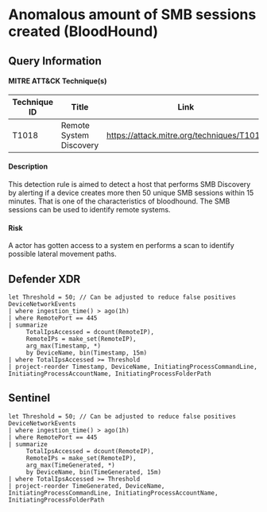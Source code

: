 # Anomalous amount of SMB sessions created (BloodHound)

## Query Information

#### MITRE ATT&CK Technique(s)

| Technique ID | Title    | Link    |
| ---  | --- | --- |
| T1018 | Remote System Discovery | https://attack.mitre.org/techniques/T1018|

#### Description
This detection rule is aimed to detect a host that performs SMB Discovery by alerting if a device creates more then 50 unique SMB sessions within 15 minutes. That is one of the characteristics of bloodhound. The SMB sessions can be used to identify remote systems.

#### Risk
A actor has gotten access to a system en performs a scan to identify possible lateral movement paths.

## Defender XDR
```KQL
let Threshold = 50; // Can be adjusted to reduce false positives
DeviceNetworkEvents
| where ingestion_time() > ago(1h)
| where RemotePort == 445
| summarize
     TotalIpsAccessed = dcount(RemoteIP),
     RemoteIPs = make_set(RemoteIP),
     arg_max(Timestamp, *)
     by DeviceName, bin(Timestamp, 15m)
| where TotalIpsAccessed >= Threshold 
| project-reorder Timestamp, DeviceName, InitiatingProcessCommandLine, InitiatingProcessAccountName, InitiatingProcessFolderPath
```
## Sentinel
```KQL
let Threshold = 50; // Can be adjusted to reduce false positives
DeviceNetworkEvents
| where ingestion_time() > ago(1h)
| where RemotePort == 445
| summarize
     TotalIpsAccessed = dcount(RemoteIP),
     RemoteIPs = make_set(RemoteIP),
     arg_max(TimeGenerated, *)
     by DeviceName, bin(TimeGenerated, 15m)
| where TotalIpsAccessed >= Threshold 
| project-reorder TimeGenerated, DeviceName, InitiatingProcessCommandLine, InitiatingProcessAccountName, InitiatingProcessFolderPath
```
